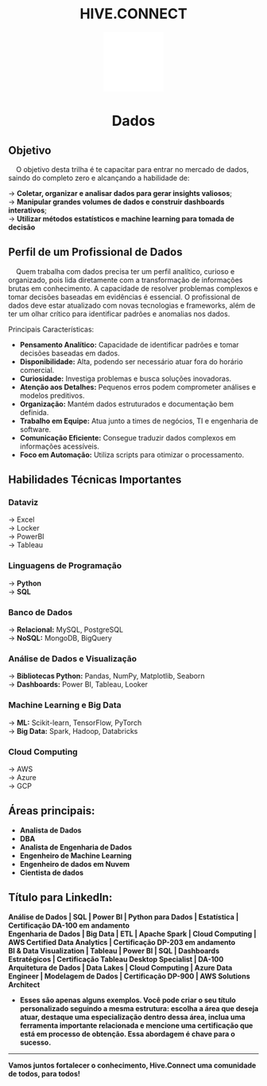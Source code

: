 <h1 align="center">HIVE.CONNECT</h1>
<div align="center">
  <img src="dados.png" alt="Git" width="120px" />
  <h1 align="center">Dados</h1>
</div>

## Objetivo
&nbsp;&nbsp;&nbsp;&nbsp;O objetivo desta trilha é te capacitar para entrar no mercado de dados, saindo do completo zero e alcançando a habilidade de:

→ **Coletar, organizar e analisar dados para gerar insights valiosos**;  
→ **Manipular grandes volumes de dados e construir dashboards interativos**;  
→ **Utilizar métodos estatísticos e machine learning para tomada de decisão**  

## Perfil de um Profissional de Dados
&nbsp;&nbsp;&nbsp;&nbsp;Quem trabalha com dados precisa ter um perfil analítico, curioso e organizado, pois lida diretamente com a transformação de informações brutas em conhecimento. A capacidade de resolver problemas complexos e tomar decisões baseadas em evidências é essencial.
O profissional de dados deve estar atualizado com novas tecnologias e frameworks, além de ter um olhar crítico para identificar padrões e anomalias nos dados.
  
  Principais Características:

- **Pensamento Analítico:** Capacidade de identificar padrões e tomar decisões baseadas em dados. 
- **Disponibilidade:** Alta, podendo ser necessário atuar fora do horário comercial.  
- **Curiosidade:** Investiga problemas e busca soluções inovadoras.
- **Atenção aos Detalhes:**  Pequenos erros podem comprometer análises e modelos preditivos.
- **Organização:** Mantém dados estruturados e documentação bem definida.  
- **Trabalho em Equipe:** Atua junto a times de negócios, TI e engenharia de software.  
- **Comunicação Eficiente:** Consegue traduzir dados complexos em informações acessíveis. 
- **Foco em Automação:** Utiliza scripts para otimizar o processamento.

## Habilidades Técnicas Importantes
###  Dataviz 
→  Excel   
→  Locker  
→  PowerBI    
→  Tableau  
### Linguagens de Programação  
→  **Python**  
→  **SQL**  
###  Banco de Dados  
→  **Relacional:** MySQL, PostgreSQL  
→  **NoSQL:** MongoDB, BigQuery  
###  Análise de Dados e Visualização  
→  **Bibliotecas Python:** Pandas, NumPy, Matplotlib, Seaborn  
→  **Dashboards:** Power BI, Tableau, Looker   
###  Machine Learning e Big Data  
→  **ML:** Scikit-learn, TensorFlow, PyTorch  
→  **Big Data:** Spark, Hadoop, Databricks  
###  Cloud Computing  
→  AWS  
→  Azure  
→  GCP  


## Áreas principais:
- **Analista de Dados**  
- **DBA**  
- **Analista de Engenharia de Dados**  
- **Engenheiro de Machine Learning**  
- **Engenheiro de dados em Nuvem**  
- **Cientista de dados**  

## Título para LinkedIn:

**Análise de Dados | SQL | Power BI | Python para Dados | Estatística | Certificação DA-100 em andamento**
<br>
**Engenharia de Dados | Big Data | ETL | Apache Spark | Cloud Computing | AWS Certified Data Analytics | Certificação DP-203 em andamento**
<br>
**BI & Data Visualization | Tableau | Power BI | SQL | Dashboards Estratégicos | Certificação Tableau Desktop Specialist | DA-100**
<br>
**Arquitetura de Dados | Data Lakes | Cloud Computing | Azure Data Engineer | Modelagem de Dados | Certificação DP-900 | AWS Solutions Architect**
<br>

- **Esses são apenas alguns exemplos. Você pode criar o seu título personalizado seguindo a mesma estrutura: escolha a área que deseja atuar, destaque uma especialização dentro dessa área, inclua uma ferramenta importante relacionada e mencione uma certificação que está em processo de obtenção. Essa abordagem é chave para o sucesso.**

---
**Vamos juntos fortalecer o conhecimento, Hive.Connect uma comunidade de todos, para todos!**  
